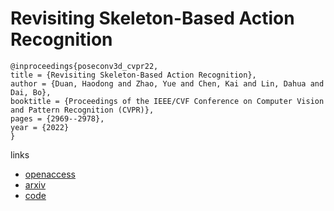# Revisiting Skeleton-Based Action Recognition

```
@inproceedings{poseconv3d_cvpr22,
title = {Revisiting Skeleton-Based Action Recognition},
author = {Duan, Haodong and Zhao, Yue and Chen, Kai and Lin, Dahua and Dai, Bo},
booktitle = {Proceedings of the IEEE/CVF Conference on Computer Vision and Pattern Recognition (CVPR)},
pages = {2969--2978},
year = {2022}
}
```

links
- [openaccess](http://openaccess.thecvf.com//content/CVPR2022/html/Duan_Revisiting_Skeleton-Based_Action_Recognition_CVPR_2022_paper.html)
- [arxiv](https://arxiv.org/abs/2104.13586)
- [code](https://github.com/kennymckormick/pyskl)
